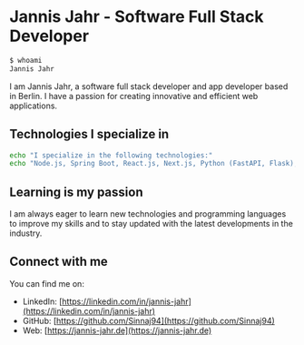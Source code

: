 # Jannis Jahr - Software Full Stack Developer
```sh
$ whoami
Jannis Jahr
```
I am Jannis Jahr, a software full stack developer and app developer based in Berlin. I have a passion for creating innovative and efficient web applications.
## Technologies I specialize in
```sh
echo "I specialize in the following technologies:"
echo "Node.js, Spring Boot, React.js, Next.js, Python (FastAPI, Flask), Vue.js, PostgreSQL, MongoDB"
```
## Learning is my passion
I am always eager to learn new technologies and programming languages to improve my skills and to stay updated with the latest developments in the industry.
## Connect with me
You can find me on:

- LinkedIn: [https://linkedin.com/in/jannis-jahr](https://linkedin.com/in/jannis-jahr)
- GitHub: [https://github.com/Sinnaj94](https://github.com/Sinnaj94)
- Web: [https://jannis-jahr.de](https://jannis-jahr.de)
